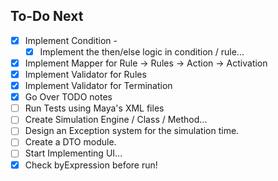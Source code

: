 ## To-Do Next
- [x] Implement Condition -
  - [x] Implement the then/else logic in condition / rule...
- [x] Implement Mapper for Rule -> Rules -> Action -> Activation
- [x] Implement Validator for Rules
- [x] Implement Validator for Termination
- [x] Go Over TODO notes
- [ ] Run Tests using Maya's XML files
- [ ] Create Simulation Engine / Class / Method...
- [ ] Design an Exception system for the simulation time.
- [ ] Create a DTO module.
- [ ] Start Implementing UI...
- [x] Check byExpression before run!